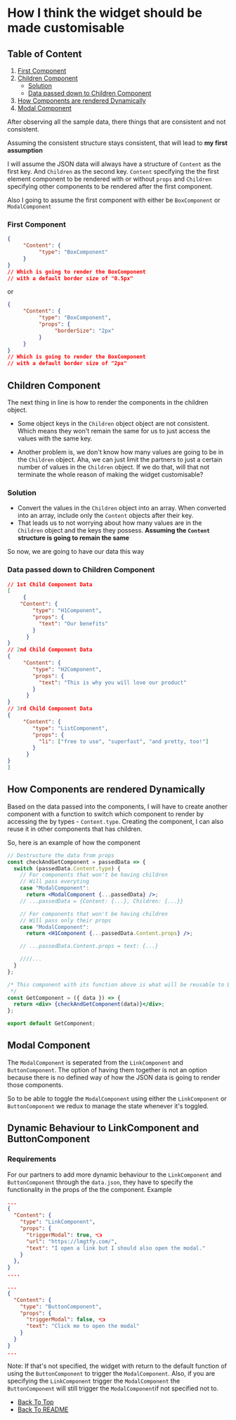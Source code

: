 # How I think the widget should be made customisable

## Table of Content

1. [First Component](#First-Component)
2. [Children Component](#Children-Component)
   - [Solution](#Solution)
   - [Data passed down to Children Component](#Data-passed-down-to-Children-Component)
3. [How Components are rendered Dynamically](#How-Components-are-rendered-Dynamically)
4. [Modal Component](#Modal-Component)

After observing all the sample data, there things that are consistent and not consistent.

Assuming the consistent structure stays consistent, that will lead to **my first assumption**

I will assume the JSON data will always have a structure of `Content` as the first key. And `Children` as the second key. `Content` specifying the the first element component to be rendered with or without `props` and `Children` specifying other components to be rendered after the first component.

Also I going to assume the first component with either be `BoxComponent` or `ModalComponent`

### First Component

```JSON
{
     "Content": {
          "type": "BoxComponent"
     }
}
// Which is going to render the BoxComponent
// with a default border size of "0.5px"
```

or

```JSON
{
     "Content": {
          "type": "BoxComponent",
          "props": {
               "borderSize": "2px"
          }
     }
}
// Which is going to render the BoxComponent
// with a default border size of "2px"
```

## Children Component

The next thing in line is how to render the components in the children object.

- Some object keys in the `Children` object object are not consistent. Which means they won't remain the same for us to just access the values with the same key.

- Another problem is, we don't know how many values are going to be in the `Children` object. Aha, we can just limit the partners to just a certain number of values in the `Children` object. If we do that, will that not terminate the whole reason of making the widget customisable?

### Solution

- Convert the values in the `Children` object into an array. When converted into an array, include only the `Content` objects after their key.
- That leads us to not worrying about how many values are in the `Children` object and the keys they possess. **Assuming the `Content` structure is going to remain the same**

So now, we are going to have our data this way

### Data passed down to Children Component

```JSON
// 1st Child Component Data
[
     {
    "Content": {
        "type": "H1Component",
        "props": {
          "text": "Our benefits"
        }
      }
}
// 2nd Child Component Data
{
     "Content": {
        "type": "H2Component",
        "props": {
          "text": "This is why you will love our product"
        }
      }
}
// 3rd Child Component Data
{
     "Content": {
        "type": "ListComponent",
        "props": {
          "li": ["free to use", "superfast", "and pretty, too!"]
        }
      }
}
]
```

## How Components are rendered Dynamically

Based on the data passed into the components, I will have to create another component with a function to switch which component to render by accessing the by types - `Content.type`. Creating the component, I can also reuse it in other components that has children.

So, here is an example of how the component

```jsx
// Destructure the data from props
const checkAndGetComponent = passedData => {
  switch (passedData.Content.type) {
    // For components that won't be having children
    // Will pass everyting
    case "ModalComponent":
      return <ModalComponent {...passedData} />;
    // ...passedData = {Content: {...}, Children: {...}}

    // For components that won't be having children
    // Will pass only their props
    case "ModalComponent":
      return <H1Component {...passedData.Content.props} />;

    // ...passedData.Content.props = text: {...}

    ////...
  }
};

/* This component with its function above is what will be reusable to Dynamically render any component based on their type.
 */
const GetComponent = ({ data }) => {
  return <div> {checkAndGetComponent(data)}</div>;
};

export default GetComponent;
```

## Modal Component

The `ModalComponent` is seperated from the `LinkComponent` and `ButtonComponent`. The option of having them together is not an option because there is no defined way of how the JSON data is going to render those components.

So to be able to toggle the `ModalComponent` using either the `LinkComponent` or `ButtonComponent` we redux to manage the state whenever it's toggled.

## Dynamic Behaviour to LinkComponent and ButtonComponent

### Requirements

For our partners to add more dynamic behaviour to the `LinkComponent` and `ButtonComponent` through the `data.json`, they have to specify the functionality in the props of the the component.
Example

```json
...
{
  "Content": {
    "type": "LinkComponent",
    "props": {
      "triggerModal": true, 👈
      "url": "https://lmgtfy.com/",
      "text": "I open a link but I should also open the modal."
    }
  },
}
....
```

```json
...
{
  "Content": {
    "type": "ButtonComponent",
    "props": {
      "triggerModal": false, 👈
      "text": "Click me to open the modal"
    }
  }
}
...
```

Note:
If that's not specified, the widget with return to the default function of using the `ButtonComponent` to trigger the `ModalComponent`.
Also, if you are specifying the `LinkComponent` trigger the `ModalComponent` the `ButtonComponent` will still trigger the `ModalComponent`if not specified not to.

- [Back To Top](#How-I-think-the-widget-should-be-made-customisable)
- [Back To README](../README)
